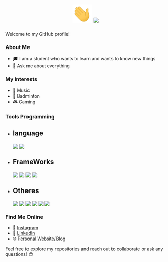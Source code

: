 <h1 align="center">
  <img src="https://raw.githubusercontent.com/ABSphreak/ABSphreak/master/gifs/Hi.gif" width="60px" >
  <img src="https://readme-typing-svg.demolab.com?Archivo+Black&display=swap&weight=500&size=40&pause=1000&color=494CFF&random=false&width=435&lines=MRamdhan+Irawan">
  </h1>

Welcome to my GitHub profile!

### About Me

- 🎓 I am a student who wants to learn and wants to know new things
- 💬 Ask me about everything

### My Interests

- 🎼 Music
- 🏸 Badminton
- 🎮 Gaming

### Tools Programming
- language
  -
    <img align="center" width="30" src="https://github.com/yurijserrano/Github-Profile-Readme-Logos/blob/master/programming%20languages/javascript.svg" />
    <img align="center" width="30" src="https://github.com/yurijserrano/Github-Profile-Readme-Logos/blob/master/programming%20languages/php.png" />
- FrameWorks
  -
    <img align="center" width="40" src="https://github.com/yurijserrano/Github-Profile-Readme-Logos/blob/master/frameworks/vuejs.svg" />
    <img align="center" width="40" src="https://github.com/yurijserrano/Github-Profile-Readme-Logos/blob/master/frameworks/laravel.svg" />
    <img align="center" width="40" src="https://github.com/yurijserrano/Github-Profile-Readme-Logos/blob/master/frameworks/boostrap.svg" />
    <img align="center" width="40" src="https://upload.wikimedia.org/wikipedia/commons/thumb/d/d5/Tailwind_CSS_Logo.svg/512px-Tailwind_CSS_Logo.svg.png?20230715030042" />
- Otheres
  -
  <img align="center" width="60" src="https://github.com/yurijserrano/Github-Profile-Readme-Logos/blob/master/others/html.svg" />
  <img align="center" width="60" src="https://github.com/yurijserrano/Github-Profile-Readme-Logos/blob/master/others/css.svg" / >
  <img align="center" width="80" src="https://github.com/yurijserrano/Github-Profile-Readme-Logos/blob/master/others/git.svg" / >
  <img align="center" width="50" src="https://github.com/yurijserrano/Github-Profile-Readme-Logos/blob/master/text%20editors/vscode.svg" / >
  <img align="center" width="60" src="https://logotyp.us/file/figma.svg" / >
  <img align="center" width="50" src="https://seeklogo.com/images/P/postman-logo-0087CA0D15-seeklogo.com.png" / >
### Find Me Online

- 🤳 [Instagram](https://www.instagram.com/mramdhan_dani/)
- 💼 [LinkedIn](https://www.linkedin.com/in/dani-daniii-b4097b260/)
- 🌐 [Personal Website/Blog](https://eldazy.vercel.app/)


Feel free to explore my repositories and reach out to collaborate or ask any questions! 😊
